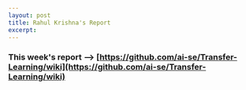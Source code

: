 ```yaml
---
layout: post
title: Rahul Krishna's Report
excerpt: 
---
```


### This week's report --> [https://github.com/ai-se/Transfer-Learning/wiki](https://github.com/ai-se/Transfer-Learning/wiki)

